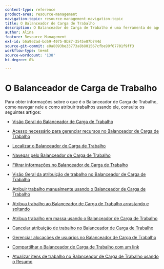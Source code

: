 ```yaml
---
content-type: reference
product-area: resource-management
navigation-topic: resource-management-navigation-topic
title: O Balanceador de Carga de Trabalho
description: O Balanceador de Carga de Trabalho é uma ferramenta de agendamento de recursos que permite atribuir itens de trabalho aos seus recursos.
author: Alina
feature: Resource Management
exl-id: b6a9e2ad-bd69-4075-8b87-3545e07b744d
source-git-commit: e0a8093be33773a8b801567cfbe90f67701f9ff3
workflow-type: tm+mt
source-wordcount: '138'
ht-degree: 0%

---
```


# O Balanceador de Carga de Trabalho

Para obter informações sobre o que é o Balanceador de Carga de Trabalho, como navegar nele e como atribuir trabalhos usando ele, consulte os seguintes artigos:

* [Visão Geral do Balanceador de Carga de Trabalho](../../resource-mgmt/workload-balancer/overview-workload-balancer.md)
* [Acesso necessário para gerenciar recursos no Balanceador de Carga de Trabalho](../../resource-mgmt/workload-balancer/access-needed-manage-resources-balancer.md)
* [Localizar o Balanceador de Carga de Trabalho](../../resource-mgmt/workload-balancer/locate-workload-balancer.md)
* [Navegar pelo Balanceador de Carga de Trabalho](../../resource-mgmt/workload-balancer/navigate-the-workload-balancer.md)
* [Filtrar informações no Balanceador de Carga de Trabalho](../../resource-mgmt/workload-balancer/filter-information-workload-balancer.md)
* [Visão Geral da atribuição de trabalho no Balanceador de Carga de Trabalho](../../resource-mgmt/workload-balancer/assign-work-in-workload-balancer.md)
* [Atribuir trabalho manualmente usando o Balanceador de Carga de Trabalho](../../resource-mgmt/workload-balancer/assign-work-in-workload-balancer-manually.md)
* [Atribua trabalho ao Balanceador de Carga de Trabalho arrastando e soltando](../../resource-mgmt/workload-balancer/assign-work-in-workload-balancer-by-drag-and-drop.md)
* [Atribua trabalho em massa usando o Balanceador de Carga de Trabalho](../../resource-mgmt/workload-balancer/assign-work-in-workload-balancer-in-bulk.md)
* [Cancelar atribuição de trabalho no Balanceador de Carga de Trabalho](../../resource-mgmt/workload-balancer/unassign-work-in-workload-balancer.md)
* [Gerenciar alocações de usuários no Balanceador de Carga de Trabalho](../../resource-mgmt/workload-balancer/manage-user-allocations-workload-balancer.md)
* [Compartilhar o Balanceador de Carga de Trabalho com um link](../../resource-mgmt/workload-balancer/share-link-for-workload-balancer.md)

   <!--
  <li data-mc-conditions="QuicksilverOrClassic.Draft mode"><a href="../../resource-mgmt/workload-balancer/add-custom-section-for-balancer.md" class="MCXref xref" xrefformat="{para}">Add a custom section to display the Workload Balancer </a> </li>
  -->

   <!--
  <li data-mc-conditions="QuicksilverOrClassic.Draft mode"><a href="../../resource-mgmt/workload-balancer/what-if-scenarios-balancer.md" class="MCXref xref" xrefformat="{para}">Perform 'what-if' scenarios in the Workload Balancer</a> </li>
  -->

* [Atualizar itens de trabalho no Balanceador de Carga de Trabalho usando o Resumo](../../resource-mgmt/workload-balancer/update-items-in-summary-panel-in-workload-balancer.md)
